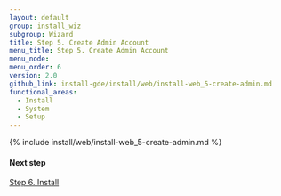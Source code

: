 ```yaml
---
layout: default
group: install_wiz
subgroup: Wizard
title: Step 5. Create Admin Account
menu_title: Step 5. Create Admin Account
menu_node:
menu_order: 6
version: 2.0
github_link: install-gde/install/web/install-web_5-create-admin.md
functional_areas:
  - Install
  - System
  - Setup
---
```


{% include install/web/install-web_5-create-admin.md %}

#### Next step
<a href="{{ page.baseurl }}install-gde/install/web/install-web_6-install.html">Step 6. Install</a>
